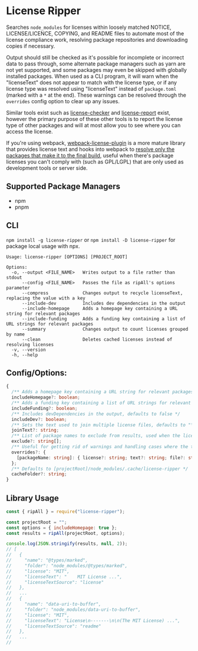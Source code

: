 # License Ripper

Searches `node_modules` for licenses within loosely matched NOTICE, LICENSE/LICENCE, COPYING, and README files to automate most of the license compliance work, resolving package repositories and downloading copies if necessary.

Output should still be checked as it's possible for incomplete or incorrect data to pass through, some alternate package managers such as yarn are not yet supported, and some packages may even be skipped with globally installed packages. When used as a CLI program, it will warn when the "licenseText" does not appear to match with the license type, or if any license type was resolved using "licenseText" instead of `package.toml` (marked with a `*` at the end). These warnings can be resolved through the `overrides` config option to clear up any issues.

Similar tools exist such as [license-checker](https://www.npmjs.com/package/license-checker) and [license-report](https://www.npmjs.com/package/license-report) exist, however the primary purpose of these other tools is to report the license type of other packages and will at most allow you to see where you can access the license.

If you're using webpack, [webpack-license-plugin](https://github.com/codepunkt/webpack-license-plugin) is a more mature library that provides license text and hooks into webpack to [resolve only the packages that make it to the final build](https://github.com/davglass/license-checker/issues/245#issuecomment-1254590401), useful when there's package licenses you can't comply with (such as GPL/LGPL) that are only used as development tools or server side.

## Supported Package Managers

- npm
- pnpm

## CLI

`npm install -g license-ripper` or `npm install -D license-ripper` for package local usage with npx.

```
Usage: license-ripper [OPTIONS] [PROJECT_ROOT]

Options:
  -o, --output <FILE_NAME>   Writes output to a file rather than stdout
      --config <FILE_NAME>   Passes the file as ripAll's options parameter
      --compress             Changes output to recycle licenseText, replacing the value with a key
      --include-dev          Includes dev dependencies in the output
      --include-homepage     Adds a homepage key containing a URL string for relevant packages
      --include-funding      Adds a funding key containing a list of URL strings for relevant packages
      --summary              Changes output to count licenses grouped by name
      --clean                Deletes cached licenses instead of resolving licenses
  -v, --version
  -h, --help
```

## Config/Options:

```ts
{
  /** Adds a homepage key containing a URL string for relevant packages, defaults to false */
  includeHomepage?: boolean;
  /** Adds a funding key containing a list of URL strings for relevant packages, defaults to false */
  includeFunding?: boolean;
  /** Includes devDependencies in the output, defaults to false */
  includeDev?: boolean;
  /** Sets the text used to join multiple license files, defaults to "\n\n-\n\n" */
  joinText?: string;
  /** List of package names to exclude from results, used when the license is only provided from a parent package */
  exclude?: string[];
  /** Useful for getting rid of warnings and handling cases where the tool fails to grab the license */
  overrides?: {
    [packageName: string]: { license?: string; text?: string; file?: string };
  };
  /** Defaults to [projectRoot]/node_modules/.cache/license-ripper */
  cacheFolder?: string;
}
```

## Library Usage

```js
const { ripAll } = require("license-ripper");

const projectRoot = "";
const options = { includeHomepage: true };
const results = ripAll(projectRoot, options);

console.log(JSON.stringify(results, null, 2));
// [
//   {
//     "name": "@types/marked",
//     "folder": "node_modules/@types/marked",
//     "license": "MIT",
//     "licenseText": "    MIT License ...",
//     "licenseTextSource": "license"
//   },
//   ...
//   {
//     "name": "data-uri-to-buffer",
//     "folder": "node_modules/data-uri-to-buffer",
//     "license": "MIT",
//     "licenseText": "License\n-------\n\n(The MIT License) ...",
//     "licenseTextSource": "readme"
//   },
//   ...
//
```
